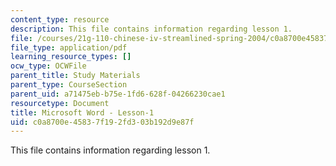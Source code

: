 ```yaml
---
content_type: resource
description: This file contains information regarding lesson 1.
file: /courses/21g-110-chinese-iv-streamlined-spring-2004/c0a8700e45837f192fd303b192d9e87f_MIT21G_110S04_Lesson_1.pdf
file_type: application/pdf
learning_resource_types: []
ocw_type: OCWFile
parent_title: Study Materials
parent_type: CourseSection
parent_uid: a71475eb-b75e-1fd6-628f-04266230cae1
resourcetype: Document
title: Microsoft Word - Lesson-1
uid: c0a8700e-4583-7f19-2fd3-03b192d9e87f
---
```

This file contains information regarding lesson 1.

